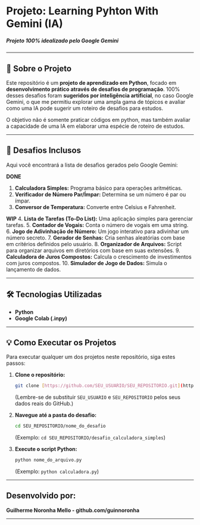 # Projeto: Learning Pyhton With Gemini (IA)
##### Projeto 100% idealizado pelo Google Gemini

---

## 🚀 Sobre o Projeto

Este repositório é um **projeto de aprendizado em Python**, focado em **desenvolvimento prático através de desafios de programação**. 100% desses desafios foram **sugeridos por inteligência artificial**, no caso Google Gemini, o que me permitiu explorar uma ampla gama de tópicos e avaliar como uma IA pode sugerir um roteiro de desafios para estudos.

O objetivo não é somente praticar códigos em python, mas também avaliar a capacidade de uma IA em elaborar uma espécie de roteiro de estudos.

---

## 🎯 Desafios Inclusos

Aqui você encontrará a lista de desafios gerados pelo Google Gemini:

**DONE**
1.  **Calculadora Simples:** Programa básico para operações aritméticas.
2.  **Verificador de Número Par/Ímpar:** Determina se um número é par ou ímpar.
3.  **Conversor de Temperatura:** Converte entre Celsius e Fahrenheit.

**WIP**
4.  **Lista de Tarefas (To-Do List):** Uma aplicação simples para gerenciar tarefas.
5.  **Contador de Vogais:** Conta o número de vogais em uma string.
6.  **Jogo de Adivinhação de Número:** Um jogo interativo para adivinhar um número secreto.
7.  **Gerador de Senhas:** Cria senhas aleatórias com base em critérios definidos pelo usuário.
8.  **Organizador de Arquivos:** Script para organizar arquivos em diretórios com base em suas extensões.
9.  **Calculadora de Juros Compostos:** Calcula o crescimento de investimentos com juros compostos.
10. **Simulador de Jogo de Dados:** Simula o lançamento de dados.

---

## 🛠️ Tecnologias Utilizadas

* **Python**
* **Google Colab (.inpy)**

---

## 💡 Como Executar os Projetos

Para executar qualquer um dos projetos neste repositório, siga estes passos:

1.  **Clone o repositório:**
    ```bash
    git clone [https://github.com/SEU_USUARIO/SEU_REPOSITORIO.git](https://github.com/SEU_USUARIO/SEU_REPOSITORIO.git)
    ```
    (Lembre-se de substituir `SEU_USUARIO` e `SEU_REPOSITORIO` pelos seus dados reais do GitHub.)

2.  **Navegue até a pasta do desafio:**
    ```bash
    cd SEU_REPOSITORIO/nome_do_desafio
    ```
    (Exemplo: `cd SEU_REPOSITORIO/desafio_calculadora_simples`)

3.  **Execute o script Python:**
    ```bash
    python nome_do_arquivo.py
    ```
    (Exemplo: `python calculadora.py`)

---

## Desenvolvido por:

**Guilherme Noronha Mello - github.com/guinnoronha**

---
